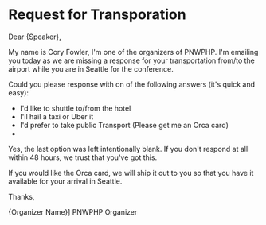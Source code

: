 # Request for Transporation

Dear {Speaker},

My name is Cory Fowler, I'm one of the organizers of PNWPHP. I'm emailing you today as we are missing a response for your transportation from/to the airport while you are in Seattle for the conference.

Could you please response with on of the following answers (it's quick and easy):

* I'd like to shuttle to/from the hotel
* I'll hail a taxi or Uber it
* I'd prefer to take public Transport (Please get me an Orca card)
*  

 Yes, the last option was left intentionally blank. If you don't respond at all within 48 hours, we trust that you've got this.

 If you would like the Orca card, we will ship it out to you so that you have it available for your arrival in Seattle.

 Thanks,

{Organizer Name}]
PNWPHP Organizer

